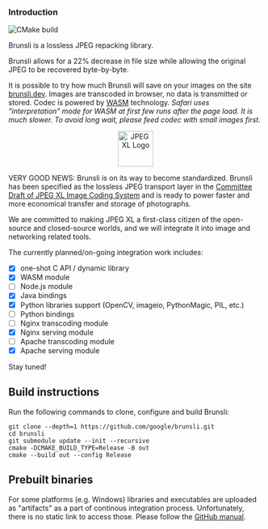 ### Introduction
![CMake build](https://github.com/google/brunsli/workflows/CMake%20build/badge.svg?branch=master)


Brunsli is a lossless JPEG repacking library.

Brunsli allows for a 22% decrease in file size while allowing the original
JPEG to be recovered byte-by-byte.

It is possible to try how much Brunsli will save on your images on the site [brunsli.dev](https://brunsli.dev). Images are transcoded in browser, no data is transmitted or stored. Codec is powered by [WASM](https://webassembly.org/) technology. _Safari uses "interpretation" mode for WASM at first few runs after the page load. It is much slower. To avoid long wait, please feed codec with small images first._

<p align="center"><img alt="JPEG XL Logo" src="https://jpeg.org/images/jpegxl-logo.png" width="70px"></p>

VERY GOOD NEWS: Brunsli is on its way to become standardized. Brunsli has been specified as the lossless JPEG transport layer in the [Committee Draft of JPEG XL Image Coding System](https://arxiv.org/abs/1908.03565) and is ready to power faster and more economical transfer and storage of photographs.

We are committed to making JPEG XL a first-class citizen of the open-source and closed-source worlds, and we will integrate it into image and networking related tools.

The currently planned/on-going integration work includes:

- [x] one-shot C API / dynamic library
- [x] WASM module
- [ ] Node.js module
- [x] Java bindings
- [x] Python libraries support (OpenCV, imageio, PythonMagic, PIL, etc.)
- [ ] Python bindings
- [ ] Nginx transcoding module
- [x] Nginx serving module
- [ ] Apache transcoding module
- [x] Apache serving module

Stay tuned!

## Build instructions

Run the following commands to clone, configure and build Brunsli:

    git clone --depth=1 https://github.com/google/brunsli.git
    cd brunsli
    git submodule update --init --recursive
    cmake -DCMAKE_BUILD_TYPE=Release -B out
    cmake --build out --config Release

## Prebuilt binaries

For some platforms (e.g. Windows) libraries and executables are uploaded as "artifacts" as a part of continous integration process.
Unfortunately, there is no static link to access those. Please follow the [GitHub manual](https://docs.github.com/en/actions/configuring-and-managing-workflows/persisting-workflow-data-using-artifacts#downloading-and-deleting-artifacts-after-a-workflow-run-is-complete).

